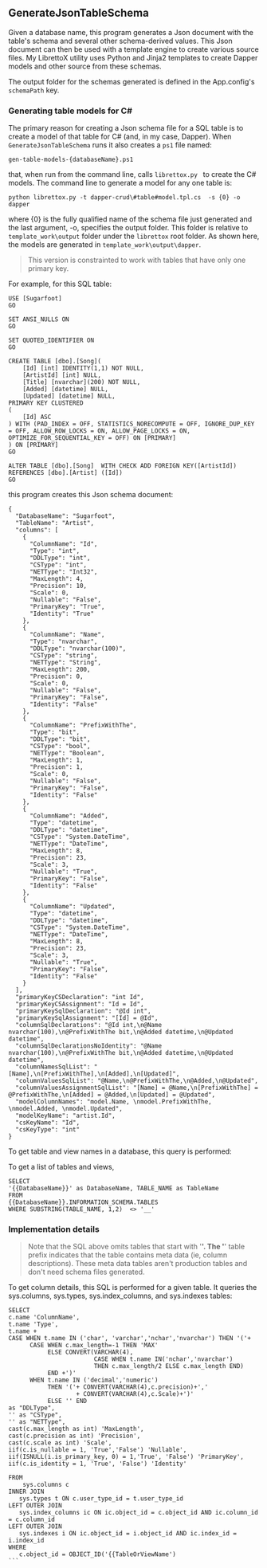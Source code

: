 ## GenerateJsonTableSchema

Given a database name, this program generates a Json document with the table's schema and several other schema-derived values. This Json document can then be used with a template engine to create various source files. My LibrettoX utility uses Python and Jinja2 templates to create Dapper models and other source from these schemas. 

The output folder for the schemas generated is defined in the App.config's `schemaPath` key. 

### Generating table models for C#

The primary reason for creating a Json schema file for a SQL table is to create a model of that table for C# (and, in my case, Dapper). When `GenerateJsonTableSchema` runs it also creates a `ps1` file named:

    gen-table-models-{databaseName}.ps1

that, when run from the command line, calls `librettox.py ` to create the C# models. The command line to generate a model for any one table is:

    python librettox.py -t dapper-crud\#table#model.tpl.cs  -s {0} -o dapper

where {0} is the fully qualified name of the schema file just generated and the last argument, -o, specifies the output folder. This folder is relative to `template_work\output` folder under the `librettox` root folder. As shown here, the models are generated in `template_work\output\dapper`.  

> This version is constrainted to work with tables that have only one primary key.

For example, for this SQL table:

```
USE [Sugarfoot]
GO

SET ANSI_NULLS ON
GO

SET QUOTED_IDENTIFIER ON
GO

CREATE TABLE [dbo].[Song](
    [Id] [int] IDENTITY(1,1) NOT NULL,
    [ArtistId] [int] NULL,
    [Title] [nvarchar](200) NOT NULL,
    [Added] [datetime] NULL,
    [Updated] [datetime] NULL,
PRIMARY KEY CLUSTERED 
(
    [Id] ASC
) WITH (PAD_INDEX = OFF, STATISTICS_NORECOMPUTE = OFF, IGNORE_DUP_KEY = OFF, ALLOW_ROW_LOCKS = ON, ALLOW_PAGE_LOCKS = ON, OPTIMIZE_FOR_SEQUENTIAL_KEY = OFF) ON [PRIMARY]
) ON [PRIMARY]
GO

ALTER TABLE [dbo].[Song]  WITH CHECK ADD FOREIGN KEY([ArtistId])
REFERENCES [dbo].[Artist] ([Id])
GO
```

this program creates this Json schema document: 

```
{
  "DatabaseName": "Sugarfoot",
  "TableName": "Artist",
  "columns": [
    {
      "ColumnName": "Id",
      "Type": "int",
      "DDLType": "int",
      "CSType": "int",
      "NETType": "Int32",
      "MaxLength": 4,
      "Precision": 10,
      "Scale": 0,
      "Nullable": "False",
      "PrimaryKey": "True",
      "Identity": "True"
    },
    {
      "ColumnName": "Name",
      "Type": "nvarchar",
      "DDLType": "nvarchar(100)",
      "CSType": "string",
      "NETType": "String",
      "MaxLength": 200,
      "Precision": 0,
      "Scale": 0,
      "Nullable": "False",
      "PrimaryKey": "False",
      "Identity": "False"
    },
    {
      "ColumnName": "PrefixWithThe",
      "Type": "bit",
      "DDLType": "bit",
      "CSType": "bool",
      "NETType": "Boolean",
      "MaxLength": 1,
      "Precision": 1,
      "Scale": 0,
      "Nullable": "False",
      "PrimaryKey": "False",
      "Identity": "False"
    },
    {
      "ColumnName": "Added",
      "Type": "datetime",
      "DDLType": "datetime",
      "CSType": "System.DateTime",
      "NETType": "DateTime",
      "MaxLength": 8,
      "Precision": 23,
      "Scale": 3,
      "Nullable": "True",
      "PrimaryKey": "False",
      "Identity": "False"
    },
    {
      "ColumnName": "Updated",
      "Type": "datetime",
      "DDLType": "datetime",
      "CSType": "System.DateTime",
      "NETType": "DateTime",
      "MaxLength": 8,
      "Precision": 23,
      "Scale": 3,
      "Nullable": "True",
      "PrimaryKey": "False",
      "Identity": "False"
    }
  ],
  "primaryKeyCSDeclaration": "int Id",
  "primaryKeyCSAssignment": "Id = Id",
  "primaryKeySqlDeclaration": "@Id int",
  "primaryKeySqlAssignment": "[Id] = @Id",
  "columnSqlDeclarations": "@Id int,\n@Name nvarchar(100),\n@PrefixWithThe bit,\n@Added datetime,\n@Updated datetime",
  "columnSqlDeclarationsNoIdentity": "@Name nvarchar(100),\n@PrefixWithThe bit,\n@Added datetime,\n@Updated datetime",
  "columnNamesSqlList": "[Name],\n[PrefixWithThe],\n[Added],\n[Updated]",
  "columnValuesSqlList": "@Name,\n@PrefixWithThe,\n@Added,\n@Updated",
  "columnValuesAssignmentSqlList": "[Name] = @Name,\n[PrefixWithThe] = @PrefixWithThe,\n[Added] = @Added,\n[Updated] = @Updated",
  "modelColumnNames": "model.Name, \nmodel.PrefixWithThe, \nmodel.Added, \nmodel.Updated",
  "modelKeyName": "artist.Id",
  "csKeyName": "Id",
  "csKeyType": "int"
}
```

To get table and view names in a database, this query is performed:

To get a list of tables and views, 

```
SELECT
'{{DatabaseName}}' as DatabaseName, TABLE_NAME as TableName 
FROM
{{DatabaseName}}.INFORMATION_SCHEMA.TABLES
WHERE SUBSTRING(TABLE_NAME, 1,2)  <> '__'
```

### Implementation details

> Note that the SQL above omits tables that start with '__'. The '__' table prefix indicates that the table contains meta data (ie, column descriptions). These meta data tables aren't production tables and don't need schema files generated.

To get column details, this SQL is performed for a given table. It queries the sys.columns, sys.types, sys.index_columns, and sys.indexes tables: 

````
SELECT
c.name 'ColumnName',
t.name 'Type',
t.name +
CASE WHEN t.name IN ('char', 'varchar','nchar','nvarchar') THEN '('+
      CASE WHEN c.max_length=-1 THEN 'MAX'
           ELSE CONVERT(VARCHAR(4),
                        CASE WHEN t.name IN('nchar','nvarchar')
                        THEN c.max_length/2 ELSE c.max_length END)
           END +')'
      WHEN t.name IN ('decimal','numeric')
           THEN '('+ CONVERT(VARCHAR(4),c.precision)+','
                   + CONVERT(VARCHAR(4),c.Scale)+')'
           ELSE '' END
as "DDLType",
'' as "CSType",
'' as "NETType",
cast(c.max_length as int) 'MaxLength',
cast(c.precision as int) 'Precision',
cast(c.scale as int) 'Scale',
iif(c.is_nullable = 1, 'True','False') 'Nullable',
iif(ISNULL(i.is_primary_key, 0) = 1,'True', 'False') 'PrimaryKey',
iif(c.is_identity = 1, 'True', 'False') 'Identity'

FROM
    sys.columns c
INNER JOIN
   sys.types t ON c.user_type_id = t.user_type_id
LEFT OUTER JOIN
   sys.index_columns ic ON ic.object_id = c.object_id AND ic.column_id = c.column_id
LEFT OUTER JOIN
   sys.indexes i ON ic.object_id = i.object_id AND ic.index_id = i.index_id
WHERE
   c.object_id = OBJECT_ID('{{TableOrViewName')
```   